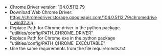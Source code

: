 - Chrome Driver version: 104.0.5112.79
- Download Web Chrome Driver: 
https://chromedriver.storage.googleapis.com/104.0.5112.79/chromedriver_win32.zip
- Replace Path for Chrome driver in the python package "utilities/config/PATH_CHROME_DRIVER"
- Replace Path for Chrome exe in the python package "utilities/config/PATH_CHROME_EXECUTABLE"
- Use the same requirements from the file requirements.txt  